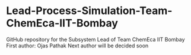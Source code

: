 # Lead-Process-Simulation-Team-ChemEca-IIT-Bombay
GitHub repository for the Subsystem Lead of Team ChemEca IIT Bombay
<br>
First author: Ojas Pathak
Next author will be decided soon
